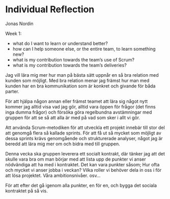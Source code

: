 # Individual Reflection

Jonas Nordin

Week 1:



*   what do I want to learn or understand better?
*   how can I help someone else, or the entire team, to learn something new?
*   what is my contribution towards the team’s use of Scrum?
*   what is my contribution towards the team’s deliveries?

Jag vill lära mig mer hur man på bästa sätt uppnår en så bra relation med kunden som möjligt. Med bra relation menar jag främst hur man med kunden har en bra kommunikation som är konkret och givande för båda parter.

För att hjälpa någon annan eller främst teamet att lära sig något nytt kommer jag alltid visa vad jag gör, alltid vara öppen för frågor (det finns inga dumma frågor) och försöka göra regelbundna avstämningar med gruppen för att se så att alla är med på vad som sker i allt vi gör.

Att använda Scrum-metodiken för att utveckla ett projekt innebär till stor del att genomgå flera så kallade sprints. För att få ut så mycket som möjligt av dessa sprints krävs genomgående och strukturerade analyser, något jag är beredd att lära mig mer om och bidra med till gruppen.

Denna vecka ska gruppen leverera ett socialt kontrakt, där tänker jag att det skulle vara bra om man börjar med att lista upp de punkter vi anser nödvändiga att ha med i kontraktet. Det kan vara punkter såsom; Hur ofta och mycket vi anser jobba i veckan? Vilka roller vi behöver dela in oss i för att lösa projektet. Våra ambitionsnivåer. osv…

För att efter det gå igenom alla punkter, en för en, och bygga det sociala kontraktet på så vis.
